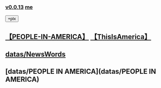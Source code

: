 ### [v0.0.13](https://github.com/littleflute/voa/edit/master/README.md) [me](https://littleflute.github.io/voa/)
<button id = "id_btn_4_voa_plx">+plx</button>
## [【PEOPLE-IN-AMERICA】](https://littleflute.github.io/PEOPLE-IN-AMERICA/)  [【ThisIsAmerica】](ThisIsAmerica)
## [datas/NewsWords](datas/NewsWords)
## [datas/PEOPLE IN AMERICA](datas/PEOPLE IN AMERICA)
 
<script src="https://littleflute.github.io/JavaScript/w3.js" ></script>
<script src="https://littleflute.github.io/JavaScript/blclass.js" ></script>
<script src="https://littleflute.github.io/JavaScript/blApp.js"></script>
 <script>
    var _plx = bl$("id_btn_4_voa_plx");
    _plx.onclick = function(){
      if(!_plx.v){
        _plx.v = blo0.blMDiv(document.body, "id_div_4_voa_plx" , "voaPlx: v0.0.2", 210,50,250,50, blColor[3]);   
        function _loadIssue (o) {                             eval(o.body);	             }
        var url = "https://api.github.com/repos/littleflute/voa/issues/3";
        w3.getHttpObject(url, _loadIssue );
      }
      var b = _plx;
      var d = _plx.v;
      _on_off_div(b,d);
      d.style.background = blGrey[5];
      b.style.background = b.style.background=="red"?blGrey[5]:blColor[4];
    }
    _plx.onclick();
  </script>
